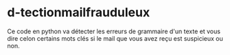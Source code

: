 # d-tectionmailfrauduleux
Ce code en python va détecter les erreurs de grammaire d'un texte et vous dire celon certains mots clés
si le mail que vous avez reçu est suspicieux ou non.
